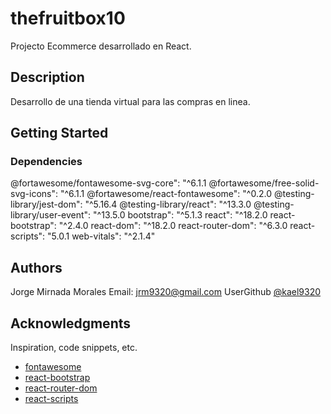 # thefruitbox10

Projecto Ecommerce desarrollado en React.

## Description

Desarrollo de una tienda virtual para las compras en linea.

## Getting Started

### Dependencies
@fortawesome/fontawesome-svg-core": "^6.1.1
@fortawesome/free-solid-svg-icons": "^6.1.1
@fortawesome/react-fontawesome": "^0.2.0
@testing-library/jest-dom": "^5.16.4
@testing-library/react": "^13.3.0
@testing-library/user-event": "^13.5.0
bootstrap": "^5.1.3
react": "^18.2.0
react-bootstrap": "^2.4.0
react-dom": "^18.2.0
react-router-dom": "^6.3.0
react-scripts": "5.0.1
web-vitals": "^2.1.4"

## Authors

Jorge Mirnada Morales
Email: jrm9320@gmail.com
UserGithub
[@kael9320](https://github.com/kael9320)

## Acknowledgments
Inspiration, code snippets, etc.
* [fontawesome](https://fontawesome.com/v6/docs/web/use-with/react/add-icons#contentHeader)
* [react-bootstrap](https://react-bootstrap.github.io/)
* [react-router-dom](https://www.npmjs.com/package/react-router-dom)
* [react-scripts](https://github.com/facebook/create-react-app/tree/main/packages/react-scripts)